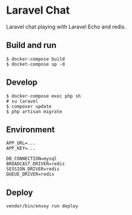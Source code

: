 # Laravel Chat

Laravel chat playing with Laravel Echo and redis.

## Build and run

```
$ docker-compose build
$ docket-compose up -d
```

## Develop

```
$ docker-compose exec php sh
# su laravel
$ composer update
$ php artisan migrate
```

## Environment

```
APP_URL=...
APP_KEY=...

DB_CONNECTION=mysql
BROADCAST_DRIVER=redis
SESSION_DRIVER=redis
QUEUE_DRIVER=redis
```

## Deploy

```
vendor/bin/envoy run deploy
```
